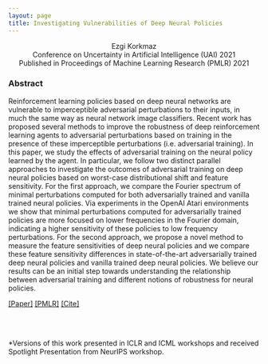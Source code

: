 ```yaml
---
layout: page
title: Investigating Vulnerabilities of Deep Neural Policies
---
```


<head>
  <meta name="keywords" content="adversarial, deep reinforcement learning, MDP, adversarial attacks, robust RL, safe RL, DeepRL, DRL, adversarial policies, robust reinforcement learning, AI safety, AI security, machine learning safety, adversarial machine learning, reinforcement learning, ML safety, ML security, adversarial reinforcement learning, robust reinforcement learning, adversarial RL, safe reinforcement learning, RL security, reinforcement learning security explainability, interpretability, AI alignment, machine learning explainability, ML interpretability, ">
</head>


<div align="center">
  Ezgi Korkmaz  <br />
  Conference on Uncertainty in Artificial Intelligence (UAI) 2021 <br />
  Published in Proceedings of Machine Learning Research (PMLR) 2021
  </div>


### Abstract



Reinforcement learning policies based on deep neural networks are vulnerable to imperceptible adversarial perturbations to their inputs, in much the same way as neural network image classifiers. Recent work has proposed several methods to improve the robustness of deep reinforcement learning agents to adversarial perturbations based on training in the presence of these imperceptible perturbations (i.e. adversarial training). In this paper, we study the effects of adversarial training on the neural policy learned by the agent. In particular, we follow two distinct parallel approaches to investigate the outcomes of adversarial training on deep neural policies based on worst-case distributional shift and feature sensitivity. For the first approach, we compare the Fourier spectrum of minimal perturbations computed for both adversarially trained and vanilla trained neural policies. Via experiments in the OpenAI Atari environments we show that minimal perturbations computed for adversarially trained policies are more focused on lower frequencies in the Fourier domain, indicating a higher sensitivity of these policies to low frequency perturbations. For the second approach, we propose a novel method to measure the feature sensitivities of deep neural policies and we compare these feature sensitivity differences in state-of-the-art adversarially trained deep neural policies and vanilla trained deep neural policies. We believe our results can be an initial step towards understanding the relationship between adversarial training and different notions of robustness for neural policies.


[[Paper]](https://proceedings.mlr.press/v161/korkmaz21a/korkmaz21a.pdf)   [[PMLR]](https://proceedings.mlr.press/v161/korkmaz21a.html)  [[Cite]](ekuaibibtex.html)


<br />
<br />

*Versions of this work presented in ICLR and ICML workshops and received Spotlight Presentation from NeurIPS workshop.
